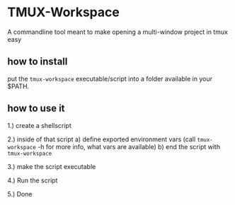 # TMUX-Workspace
A commandline tool meant to make opening a multi-window project in tmux easy

## how to install
put the `tmux-workspace` executable/script into a folder available in your $PATH.

## how to use it
1.) create a shellscript

2.) inside of that script 
    a) define exported environment vars 
       (call `tmux-workspace` -h for more info, what vars are available)
    b) end the script with `tmux-workspace`

3.) make the script executable

4.) Run the script

5.) Done


